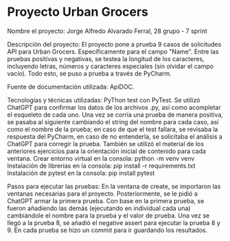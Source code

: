 # Proyecto Urban Grocers 

Nombre el proyecto: Jorge Alfredo Alvarado Ferral, 28 grupo - 7 sprint

Descripción del proyecto: El proyecto pone a prueba 9 casos de solicitudes API para Urban Grocers. Específicamente para el campo "Name". Entre las pruebas positivas y negativas, se testea la longitud de los caracteres, incluyendo letras, números y caracteres especiales (sin olvidar el campo vacío). Todo esto, se puso a prueba a través de PyCharm.

Fuente de documentación utilizada: ApiDOC.

Tecnologías y técnicas utilizadas: PyThon test con PyTest. Se utilizó ChatGPT para confirmar los datos de los archivos .py, así como acompletar el esqueleto de cada uno. Una vez se corría una prueba de manera positiva, se pasaba al siguiente cambiando el string del nombre para cada caso, así como el nombre de la prueba; en caso de que el test fallara, se revisaba la respuesta del PyCharm, en caso de no entenderla, se solicitaba el análisis a ChatGPT para corregir la prueba. También se utilizó el material de los anteriores ejercicios para la orientación inicial de contenido para cada ventana.
Crear entorno virtual en la consola: python -m venv venv
Instalación de librerías en la consola: pip install -r requirements.txt
Instalación de pytest en la consola: pip install pytest


Pasos para ejecutar las pruebas: En la ventana de create, se importaron las ventanas necesarias para el proyecto. Posteriormente, se le pidió a ChatGPT armar la primera prueba. Con base en la primera prueba, se fueron añadiendo las demás (ejecutando en individual cada una) cambiándole el nombre para la prueba y el valor de prueba. Una vez se llegó a la prueba 8, se añadió el negative assert para ejecutar la prueba 8 y 9. En cada prueba se hizo un commit para ir guardando los resultados.

